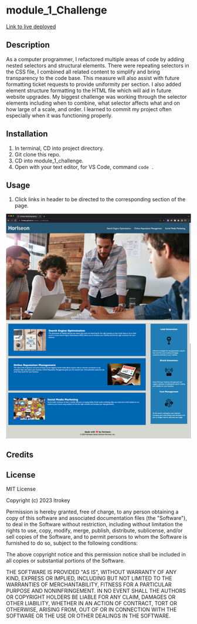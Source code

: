 # module_1_Challenge

[Link to live deployed](https://ltrokey.github.io/module_1_Challenge/)

## Description

As a computer programmer, I refactored multiple areas of code by adding nested selectors and structural elements. There were repeating selectors in the CSS file, I combined all related content to simplify and bring transparency to the code base. This measure will also assist with future formatting ticket requests to provide uniformity per section. I also added element structure formatting to the HTML file which will aid in future website upgrades. My biggest challenge was working through the selector elements including when to combine, what selector affects what and on how large of a scale, and order. I learned to commit my project often especially when it was functioning properly.

## Installation

1. In terminal, CD into project directory.
2. Git clone this repo.
3. CD into module_1_challenge.
4. Open with your text editor, for VS Code, command `code .`

## Usage

1. Click links in header to be directed to the corresponding section of the page.

![Top Section](assets/images/deployed_top_section.png)
![Bottom Section](assets/images/deployed_bottom_section.png)

## Credits

## License

MIT License

Copyright (c) 2023 ltrokey

Permission is hereby granted, free of charge, to any person obtaining a copy
of this software and associated documentation files (the "Software"), to deal
in the Software without restriction, including without limitation the rights
to use, copy, modify, merge, publish, distribute, sublicense, and/or sell
copies of the Software, and to permit persons to whom the Software is
furnished to do so, subject to the following conditions:

The above copyright notice and this permission notice shall be included in all
copies or substantial portions of the Software.

THE SOFTWARE IS PROVIDED "AS IS", WITHOUT WARRANTY OF ANY KIND, EXPRESS OR
IMPLIED, INCLUDING BUT NOT LIMITED TO THE WARRANTIES OF MERCHANTABILITY,
FITNESS FOR A PARTICULAR PURPOSE AND NONINFRINGEMENT. IN NO EVENT SHALL THE
AUTHORS OR COPYRIGHT HOLDERS BE LIABLE FOR ANY CLAIM, DAMAGES OR OTHER
LIABILITY, WHETHER IN AN ACTION OF CONTRACT, TORT OR OTHERWISE, ARISING FROM,
OUT OF OR IN CONNECTION WITH THE SOFTWARE OR THE USE OR OTHER DEALINGS IN THE
SOFTWARE.
